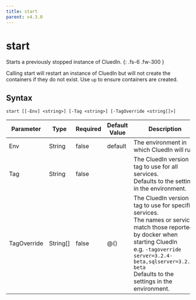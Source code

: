 ```yaml
---
title: start
parent: v4.3.0
---
```


# start

Starts a previously stopped instance of CluedIn.
{: .fs-6 .fw-300 }

Calling start will restart an instance of CluedIn
but will not create the containers if they do not exist.
Use `up` to ensure containers are created.

## Syntax

```
start [[-Env] <string>] [-Tag <string>] [-TagOverride <string[]>] 
```

| Parameter | Type | Required | Default Value | Description |
| --------- | ---- | -------- | ------------- | ----------- |
| Env | String | false | default | The environment in which CluedIn will run. 
| Tag | String | false |  | The CluedIn version tag to use for all services.<br />Defaults to the setting in the environment. 
| TagOverride | String[] | false | @() | The CluedIn version tag to use for specific services.<br />The names or services match those reported by docker when starting CluedIn<br />e.g. `-tagoverride server=3.2.4-beta,sqlserver=3.2.4-beta`<br />Defaults to the settings in the environment. 


